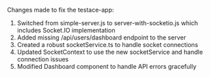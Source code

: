 Changes made to fix the testace-app:
1. Switched from simple-server.js to server-with-socketio.js which includes Socket.IO implementation
2. Added missing /api/users/dashboard endpoint to the server
3. Created a robust socketService.ts to handle socket connections
4. Updated SocketContext to use the new socketService and handle connection issues
5. Modified Dashboard component to handle API errors gracefully
